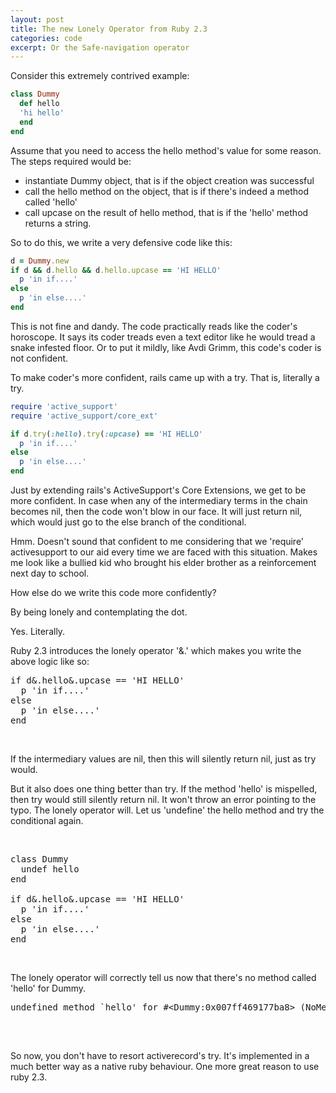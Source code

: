 ```yaml
---
layout: post
title: The new Lonely Operator from Ruby 2.3
categories: code
excerpt: Or the Safe-navigation operator
---
```


Consider this extremely contrived example:

```rb
class Dummy
  def hello
  'hi hello'
  end
end
```

Assume that you need to access the hello method's value for some reason. The steps required would be:
* instantiate Dummy object, that is if the object creation was successful
* call the hello method on the object, that is if there's indeed a method called 'hello'
* call upcase on the result of hello method, that is if the 'hello' method returns a string.

So to do this, we write a very defensive code like this:

```rb
d = Dummy.new
if d && d.hello && d.hello.upcase == 'HI HELLO'
  p 'in if....'
else
  p 'in else....'
end
```

This is not fine and dandy. The code practically reads like the coder's horoscope. It says its coder treads even a text editor like he would tread a snake infested floor. Or to put it mildly, like Avdi Grimm, this code's coder is not confident.

To make coder's more confident, rails came up with a try. That is, literally a try.

```rb
require 'active_support'
require 'active_support/core_ext'

if d.try(:hello).try(:upcase) == 'HI HELLO'
  p 'in if....'
else
  p 'in else....'
end
```

Just by extending rails's ActiveSupport's Core Extensions, we get to be more confident. In case when any of the intermediary terms in the chain becomes nil, then the code won't blow in our face. It will just return nil, which would just go to the else branch of the conditional.

Hmm. Doesn't sound that confident to me considering that we 'require' activesupport to our aid every time we are faced with this situation. Makes me look like a bullied kid who brought his elder brother as a reinforcement next day to school.

How else do we write this code more confidently?

By being lonely and contemplating the dot.

Yes. Literally.

Ruby 2.3 introduces the lonely operator '&amp;.' which makes you write the above logic like so:

<pre class="lang:ruby decode:true ">if d&amp;.hello&amp;.upcase == 'HI HELLO'
  p 'in if....'
else
  p 'in else....'
end</pre>
&nbsp;

If the intermediary values are nil, then this will silently return nil, just as try would.

But it also does one thing better than try. If the method 'hello' is mispelled, then try would still silently return nil. It won't throw an error pointing to the typo. The lonely operator will. Let us 'undefine' the hello method and try the conditional again.

&nbsp;
<pre class="lang:ruby decode:true ">class Dummy
  undef hello
end

if d&amp;.hello&amp;.upcase == 'HI HELLO'
  p 'in if....'
else
  p 'in else....'
end</pre>
&nbsp;

The lonely operator will correctly tell us now that there's no method called 'hello' for Dummy.
<pre class="lang:default decode:true ">undefined method `hello' for #&lt;Dummy:0x007ff469177ba8&gt; (NoMethodError)

</pre>
&nbsp;

So now, you don't have to resort activerecord's try. It's implemented in a much better way as a native ruby behaviour. One more great reason to use ruby 2.3.
